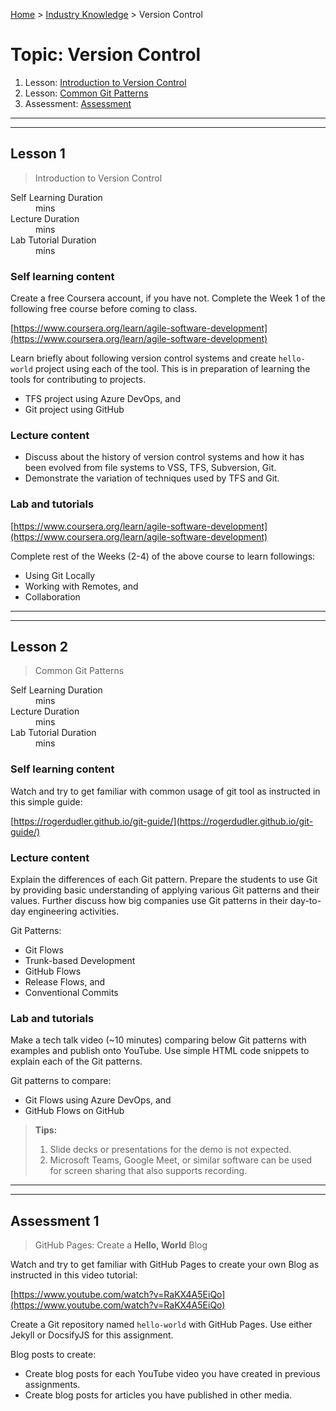[Home](../README.md) > [Industry Knowledge](./README.md) > Version Control

# Topic: Version Control

1. Lesson: [Introduction to Version Control](#lesson-1)
2. Lesson: [Common Git Patterns](#lesson-2)
3. Assessment: [Assessment](#assessment-1)

---

---

## Lesson 1

> Introduction to Version Control

<dl>
<dt>Self Learning Duration</dt>
<dd> mins</dd>
<dt>Lecture Duration</dt>
<dd> mins</dd>
<dt>Lab Tutorial Duration</dt>
<dd> mins</dd>
</dl>

### Self learning content

Create a free Coursera account, if you have not. Complete the Week 1 of the following free course before coming to class.

[https://www.coursera.org/learn/agile-software-development](https://www.coursera.org/learn/agile-software-development)

Learn briefly about following version control systems and create `hello-world` project using each of the tool. This is in preparation of learning the tools for contributing to projects.

- TFS project using Azure DevOps, and
- Git project using GitHub

### Lecture content

- Discuss about the history of version control systems and how it has been evolved from file systems to VSS, TFS, Subversion, Git.
- Demonstrate the variation of techniques used by TFS and Git.

### Lab and tutorials

[https://www.coursera.org/learn/agile-software-development](https://www.coursera.org/learn/agile-software-development)

Complete rest of the Weeks (2-4) of the above course to learn followings:

- Using Git Locally
- Working with Remotes, and
- Collaboration

---

---

## Lesson 2

> Common Git Patterns

<dl>
<dt>Self Learning Duration</dt>
<dd> mins</dd>
<dt>Lecture Duration</dt>
<dd> mins</dd>
<dt>Lab Tutorial Duration</dt>
<dd> mins</dd>
</dl>

### Self learning content

Watch and try to get familiar with common usage of git tool as instructed in this simple guide:

[https://rogerdudler.github.io/git-guide/](https://rogerdudler.github.io/git-guide/)

### Lecture content

Explain the differences of each Git pattern. Prepare the students to use Git by providing basic understanding of applying various Git patterns and their values. Further discuss how big companies use Git patterns in their day-to-day engineering activities.

Git Patterns:

- Git Flows
- Trunk-based Development
- GitHub Flows
- Release Flows, and
- Conventional Commits

### Lab and tutorials

Make a tech talk video (~10 minutes) comparing below Git patterns with examples and publish onto YouTube. Use simple HTML code snippets to explain each of the Git patterns.

Git patterns to compare:

- Git Flows using Azure DevOps, and
- GitHub Flows on GitHub

> **Tips:** 
>
> 1. Slide decks or presentations for the demo is not expected.
> 2. Microsoft Teams, Google Meet, or similar software can be used for screen sharing that also supports recording.

---

---

## Assessment 1

> GitHub Pages: Create a **Hello, World** Blog

Watch and try to get familiar with GitHub Pages to create your own Blog as instructed in this video tutorial:

[https://www.youtube.com/watch?v=RaKX4A5EiQo](https://www.youtube.com/watch?v=RaKX4A5EiQo)

Create a Git repository named `hello-world` with GitHub Pages. Use either Jekyll or DocsifyJS for this assignment.

Blog posts to create:

- Create blog posts for each YouTube video you have created in previous assignments.
- Create blog posts for articles you have published in other media.
